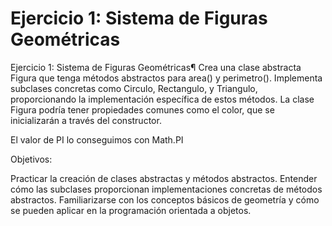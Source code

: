 # Ejercicio 1: Sistema de Figuras Geométricas


Ejercicio 1: Sistema de Figuras Geométricas¶
Crea una clase abstracta Figura que tenga métodos abstractos para area() y perimetro(). Implementa subclases concretas como Circulo, Rectangulo, y Triangulo, proporcionando la implementación específica de estos métodos. La clase Figura podría tener propiedades comunes como el color, que se inicializarán a través del constructor.

El valor de PI lo conseguimos con Math.PI

Objetivos:

Practicar la creación de clases abstractas y métodos abstractos.
Entender cómo las subclases proporcionan implementaciones concretas de métodos abstractos.
Familiarizarse con los conceptos básicos de geometría y cómo se pueden aplicar en la programación orientada a objetos.

